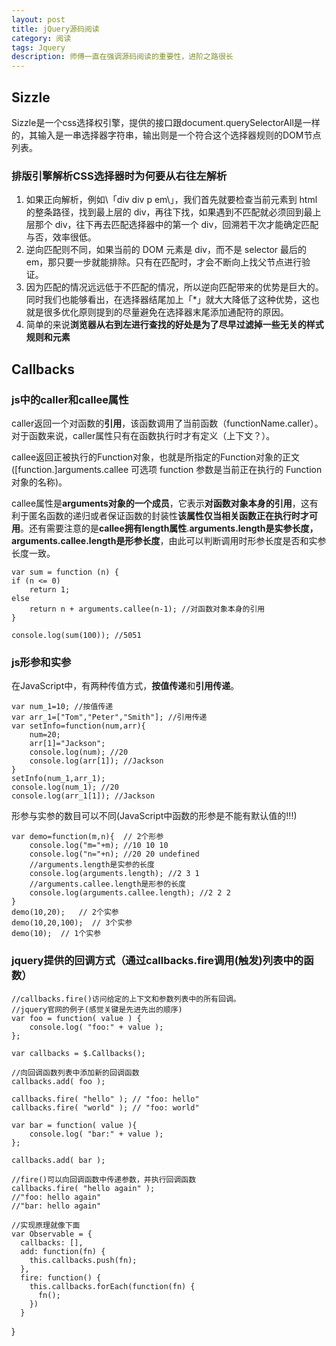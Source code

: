 ```yaml
---
layout: post
title: jQuery源码阅读
category: 阅读
tags: Jquery
description: 师傅一直在强调源码阅读的重要性，进阶之路很长
---
```



## Sizzle
Sizzle是一个css选择权引擎，提供的接口跟document.querySelectorAll是一样的，其输入是一串选择器字符串，输出则是一个符合这个选择器规则的DOM节点列表。

### 排版引擎解析CSS选择器时为何要从右往左解析
1. 如果正向解析，例如\「div div p em\」，我们首先就要检查当前元素到 html 的整条路径，找到最上层的 div，再往下找，如果遇到不匹配就必须回到最上层那个 div，往下再去匹配选择器中的第一个 div，回溯若干次才能确定匹配与否，效率很低。
2. 逆向匹配则不同，如果当前的 DOM 元素是 div，而不是 selector 最后的 em，那只要一步就能排除。只有在匹配时，才会不断向上找父节点进行验证。
3. 因为匹配的情况远远低于不匹配的情况，所以逆向匹配带来的优势是巨大的。同时我们也能够看出，在选择器结尾加上「*」就大大降低了这种优势，这也就是很多优化原则提到的尽量避免在选择器末尾添加通配符的原因。
4. 简单的来说**浏览器从右到左进行查找的好处是为了尽早过滤掉一些无关的样式规则和元素**

## Callbacks
### js中的caller和callee属性
caller返回一个对函数的**引用**，该函数调用了当前函数（functionName.caller）。对于函数来说，caller属性只有在函数执行时才有定义（上下文？）。

callee返回正被执行的Function对象，也就是所指定的Function对象的正文([function.]arguments.callee
可选项 function 参数是当前正在执行的 Function 对象的名称)。  

callee属性是**arguments对象的一个成员**，它表示**对函数对象本身的引用**，这有利于匿名函数的递归或者保证函数的封装性**该属性仅当相关函数正在执行时才可用**。还有需要注意的是**callee拥有length属性**.**arguments.length是实参长度，arguments.callee.length是形参长度**，由此可以判断调用时形参长度是否和实参长度一致。  

	var sum = function (n) {
    if (n <= 0)
        return 1;
    else
        return n + arguments.callee(n-1); //对函数对象本身的引用
	}

	console.log(sum(100)); //5051

### js形参和实参
在JavaScript中，有两种传值方式，**按值传递**和**引用传递**。
	
	var num_1=10; //按值传递
	var arr_1=["Tom","Peter","Smith"]; //引用传递
	var setInfo=function(num,arr){
    	num=20;
    	arr[1]="Jackson";
    	console.log(num); //20
    	console.log(arr[1]); //Jackson
	}
	setInfo(num_1,arr_1);
	console.log(num_1); //20
	console.log(arr_1[1]); //Jackson

形参与实参的数目可以不同(JavaScript中函数的形参是不能有默认值的!!!)
	
	var demo=function(m,n){  // 2个形参
    	console.log("m="+m); //10 10 10
        console.log("n="+n); //20 20 undefined
        //arguments.length是实参的长度
        console.log(arguments.length); //2 3 1
        //arguments.callee.length是形参的长度
        console.log(arguments.callee.length); //2 2 2
	}
	demo(10,20);   // 2个实参
	demo(10,20,100);  // 3个实参
	demo(10);  // 1个实参

### jquery提供的回调方式（通过callbacks.fire调用(触发)列表中的函数）
	//callbacks.fire()访问给定的上下文和参数列表中的所有回调。 
	//jquery官网的例子(感觉关键是先进先出的顺序)
	var foo = function( value ) {
 		console.log( "foo:" + value );
	};
 
	var callbacks = $.Callbacks();
 
	//向回调函数列表中添加新的回调函数
	callbacks.add( foo );
 
	callbacks.fire( "hello" ); // "foo: hello"
	callbacks.fire( "world" ); // "foo: world"
 
	var bar = function( value ){
  		console.log( "bar:" + value );
	};
 
	callbacks.add( bar );
 
	//fire()可以向回调函数中传递参数，并执行回调函数
	callbacks.fire( "hello again" ); 
	//"foo: hello again"
	//"bar: hello again"
	
	//实现原理就像下面
	var Observable = {
      callbacks: [],
      add: function(fn) {
        this.callbacks.push(fn);
      },
      fire: function() {
        this.callbacks.forEach(function(fn) {
          fn();
        })
      }
  }



